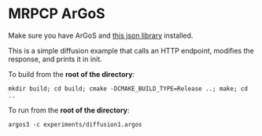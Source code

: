 # MRPCP ArGoS

Make sure you have ArGoS and [this json library](https://github.com/nlohmann/json) installed.

This is a simple diffusion example that calls an HTTP endpoint, modifies the response, and prints it in init.

To build from the **root of the directory**:

```
mkdir build; cd build; cmake -DCMAKE_BUILD_TYPE=Release ..; make; cd ..
```

To run from the **root of the directory**:

```
argos3 -c experiments/diffusion1.argos
```

